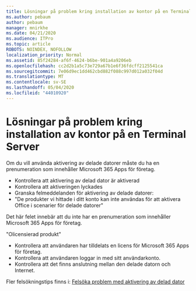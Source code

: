 ```yaml
---
title: Lösningar på problem kring installation av kontor på en Terminal Server
ms.author: pebaum
author: pebaum
manager: mnirkhe
ms.date: 04/21/2020
ms.audience: ITPro
ms.topic: article
ROBOTS: NOINDEX, NOFOLLOW
localization_priority: Normal
ms.assetid: 85f24284-af6f-4624-b6be-901a4a9206eb
ms.openlocfilehash: cc2d2b1a5c73e729a67b1e6f36fdcff2125541ca
ms.sourcegitcommit: 7e06d9ec1dd462cbd882f088c997d012a032f04d
ms.translationtype: MT
ms.contentlocale: sv-SE
ms.lasthandoff: 05/04/2020
ms.locfileid: "44010920"
---
```

# <a name="solutions-for-issues-around-installing-office-on-a-terminal-server"></a>Lösningar på problem kring installation av kontor på en Terminal Server

Om du vill använda aktivering av delade datorer måste du ha en prenumeration som innehåller Microsoft 365 Apps för företag.
  
- Kontrollera att aktivering av delad dator är aktiverad
- Kontrollera att aktiveringen lyckades
- Granska felmeddelanden för aktivering av delade datorer:
- "De produkter vi hittade i ditt konto kan inte användas för att aktivera Office i scenarier för delade datorer"
  
Det här felet innebär att du inte har en prenumeration som innehåller Microsoft 365 Apps för företag.

"Olicensierad produkt"

- Kontrollera att användaren har tilldelats en licens för Microsoft 365 Apps för företag.
- Kontrollera att användaren loggar in med sitt användarkonto.
- Kontrollera att det finns anslutning mellan den delade datorn och Internet.

Fler felsökningstips finns i: [Felsöka problem med aktivering av delad dator](https://docs.microsoft.com/DeployOffice/troubleshoot-shared-computer-activation)